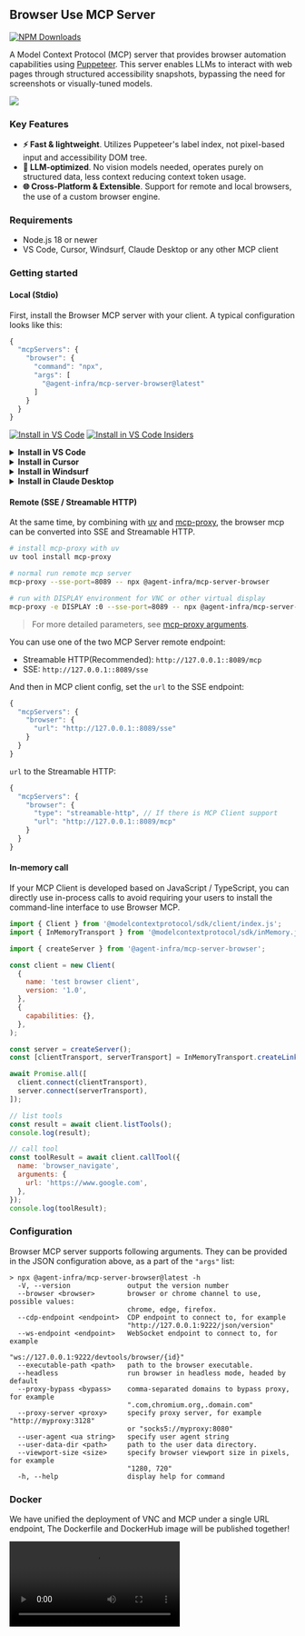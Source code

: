## Browser Use MCP Server

[![NPM Downloads](https://img.shields.io/npm/d18m/@agent-infra/mcp-server-browser)](https://www.npmjs.com/package/@agent-infra/mcp-server-browser)

A Model Context Protocol (MCP) server that provides browser automation capabilities using [Puppeteer](https://pptr.dev). This server enables LLMs to interact with web pages through structured accessibility snapshots, bypassing the need for screenshots or visually-tuned models.

![](https://github.com/user-attachments/assets/16be6c7f-0c4e-4b9b-a4d2-d292e3976466)

### Key Features

- **⚡ Fast & lightweight**. Utilizes Puppeteer's label index, not pixel-based input and accessibility DOM tree.
- **🤖 LLM-optimized**. No vision models needed, operates purely on structured data, less context reducing context token usage.
- **🌐 Cross-Platform & Extensible**. Support for remote and local browsers, the use of a custom browser engine.


### Requirements

- Node.js 18 or newer
- VS Code, Cursor, Windsurf, Claude Desktop or any other MCP client


### Getting started

#### Local (Stdio)

First, install the Browser MCP server with your client. A typical configuration looks like this:

```js
{
  "mcpServers": {
    "browser": {
      "command": "npx",
      "args": [
        "@agent-infra/mcp-server-browser@latest"
      ]
    }
  }
}
```

[<img src="https://img.shields.io/badge/VS_Code-VS_Code?style=flat-square&label=Install%20Server&color=0098FF" alt="Install in VS Code">](https://insiders.vscode.dev/redirect?url=vscode%253Amcp%252Finstall%253F%257B%2522name%2522%253A%2522browser%2522%252C%2522command%2522%253A%2522npx%2522%252C%2522args%2522%253A%255B%2522%2540agent-infra%252Fmcp-server-browser%2540latest%2522%255D%257D) [<img alt="Install in VS Code Insiders" src="https://img.shields.io/badge/VS_Code_Insiders-VS_Code_Insiders?style=flat-square&label=Install%20Server&color=24bfa5">](https://insiders.vscode.dev/redirect?url=vscode-insiders%253Amcp%252Finstall%253F%257B%2522name%2522%253A%2522browser%2522%252C%2522command%2522%253A%2522npx%2522%252C%2522args%2522%253A%255B%2522%2540agent-infra%252Fmcp-server-browser%2540latest%2522%255D%257D)


<details><summary><b>Install in VS Code</b></summary>

You can also install the Browser MCP server using the VS Code CLI:

```bash
# For VS Code
code --add-mcp '{"name":"browser","command":"npx","args":["@agent-infra/mcp-server-browser@latest"]}'
```

After installation, the Browser MCP server will be available for use with your GitHub Copilot agent in VS Code.
</details>

<details>
<summary><b>Install in Cursor</b></summary>

Go to `Cursor Settings` -> `MCP` -> `Add new MCP Server`. Name to your liking, use `command` type with the command `npx @agent-infra/mcp-server-browser`. You can also verify config or add command like arguments via clicking `Edit`.

```js
{
  "mcpServers": {
    "browser": {
      "command": "npx",
      "args": [
        "@agent-infra/mcp-server-browserp@latest"
      ]
    }
  }
}
```
</details>

<details>
<summary><b>Install in Windsurf</b></summary>

Follow Windsuff MCP [documentation](https://docs.windsurf.com/windsurf/cascade/mcp). Use following configuration:

```js
{
  "mcpServers": {
    "browser": {
      "command": "npx",
      "args": [
        "@agent-infra/mcp-server-browser@latest"
      ]
    }
  }
}
```
</details>

<details>
<summary><b>Install in Claude Desktop</b></summary>

Follow the MCP install [guide](https://modelcontextprotocol.io/quickstart/user), use following configuration:

```js
{
  "mcpServers": {
    "browser": {
      "command": "npx",
      "args": [
        "@agent-infra/mcp-server-browser@latest"
      ]
    }
  }
}
```
</details>

#### Remote (SSE / Streamable HTTP)

At the same time, by combining with [uv](https://docs.astral.sh/uv/getting-started/installation/) and [mcp-proxy](https://github.com/sparfenyuk/mcp-proxy), the browser mcp can be converted into SSE and Streamable HTTP.

```bash
# install mcp-proxy with uv
uv tool install mcp-proxy

# normal run remote mcp server
mcp-proxy --sse-port=8089 -- npx @agent-infra/mcp-server-browser

# run with DISPLAY environment for VNC or other virtual display
mcp-proxy -e DISPLAY :0 --sse-port=8089 -- npx @agent-infra/mcp-server-browser
```

> For more detailed parameters, see [mcp-proxy arguments](https://github.com/sparfenyuk/mcp-proxy?tab=readme-ov-file#command-line-arguments).

You can use one of the two MCP Server remote endpoint:
- Streamable HTTP(Recommended): `http://127.0.0.1::8089/mcp`
- SSE: `http://127.0.0.1::8089/sse`


And then in MCP client config, set the `url` to the SSE endpoint:

```js
{
  "mcpServers": {
    "browser": {
      "url": "http://127.0.0.1::8089/sse"
    }
  }
}
```

`url` to the Streamable HTTP:

```js
{
  "mcpServers": {
    "browser": {
      "type": "streamable-http", // If there is MCP Client support
      "url": "http://127.0.0.1::8089/mcp"
    }
  }
}
```

#### In-memory call

If your MCP Client is developed based on JavaScript / TypeScript, you can directly use in-process calls to avoid requiring your users to install the command-line interface to use Browser MCP.

```js
import { Client } from '@modelcontextprotocol/sdk/client/index.js';
import { InMemoryTransport } from '@modelcontextprotocol/sdk/inMemory.js';

import { createServer } from '@agent-infra/mcp-server-browser';

const client = new Client(
  {
    name: 'test browser client',
    version: '1.0',
  },
  {
    capabilities: {},
  },
);

const server = createServer();
const [clientTransport, serverTransport] = InMemoryTransport.createLinkedPair();

await Promise.all([
  client.connect(clientTransport),
  server.connect(serverTransport),
]);

// list tools
const result = await client.listTools();
console.log(result);

// call tool
const toolResult = await client.callTool({
  name: 'browser_navigate',
  arguments: {
    url: 'https://www.google.com',
  },
});
console.log(toolResult);
```

### Configuration

Browser MCP server supports following arguments. They can be provided in the JSON configuration above, as a part of the `"args"` list:

```
> npx @agent-infra/mcp-server-browser@latest -h
  -V, --version              output the version number
  --browser <browser>        browser or chrome channel to use, possible values:
                             chrome, edge, firefox.
  --cdp-endpoint <endpoint>  CDP endpoint to connect to, for example
                             "http://127.0.0.1:9222/json/version"
  --ws-endpoint <endpoint>   WebSocket endpoint to connect to, for example
                             "ws://127.0.0.1:9222/devtools/browser/{id}"
  --executable-path <path>   path to the browser executable.
  --headless                 run browser in headless mode, headed by default
  --proxy-bypass <bypass>    comma-separated domains to bypass proxy, for example
                             ".com,chromium.org,.domain.com"
  --proxy-server <proxy>     specify proxy server, for example "http://myproxy:3128"
                             or "socks5://myproxy:8080"
  --user-agent <ua string>   specify user agent string
  --user-data-dir <path>     path to the user data directory.
  --viewport-size <size>     specify browser viewport size in pixels, for example
                             "1280, 720"
  -h, --help                 display help for command
```


### Docker

We have unified the deployment of VNC and MCP under a single URL endpoint, The Dockerfile and DockerHub image will be published together!

<video src="https://github.com/user-attachments/assets/e04e60aa-c9f9-4732-ac33-66e41d68056b" alt="VNC with Browser MCP Server" />

### Developement

Access http://127.0.0.1:6274/:

```bash
npm run dev
```
